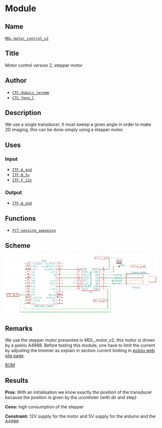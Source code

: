# Module
<!---![](viewme.png)--->

## Name
[`MDL-motor_control_v2`]()

## Title
Motor control version 2, stepper motor

## Author
* [`CTC-dubois_jerome`]()
* [`CTC-feng_l`]()

## Description
We use a single transducer, it must sweep a given angle in order to make 2D imaging, this can be done simply using a stepper motor.

## Uses
### Input
* [`ITF-A_gnd`]()
* [`ITF-B_5v`]()
* [`ITF-F_12v`]()

### Output
* [`ITF-A_gnd`]()

## Functions
* [`FCT-sensing_sweeping`]()

## Scheme
![](./images/scheme.png)

## Remarks
We use the stepper motor presented in MDL_motor_v2, this motor is driven by a pololu A4988. Before testing this module, one have to limit the current by adjusting the trimmer as explain in section current limiting in [pololu web site page](https://www.pololu.com/product/1182).

[BOM](./src/MDL_motor_control_v2.csv)

## Results

**Pros:** With an initialisation we know exactly the position of the transducer because the position is given by the ucontroler (with dir and step)

**Cons:** high consumption of the stepper

**Constraint:** 12V supply for the motor and 5V supply for the arduino and the A4988

